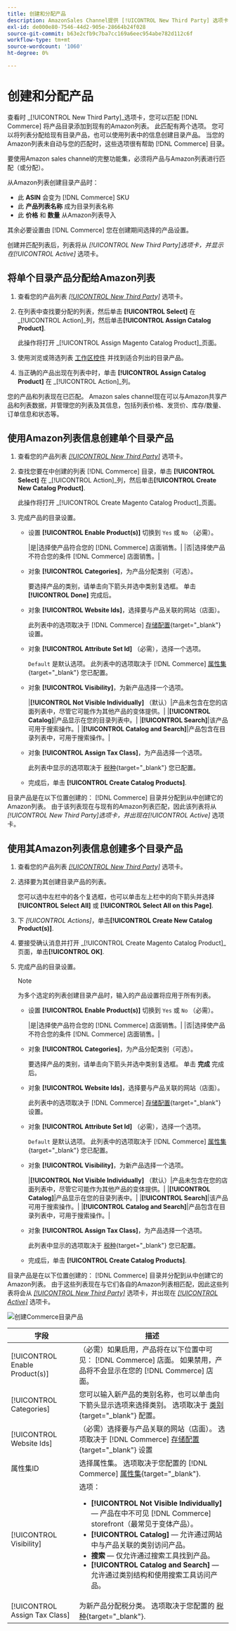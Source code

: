 ```yaml
---
title: 创建和分配产品
description: AmazonSales Channel提供 [!UICONTROL New Third Party] 选项卡，以帮助创建和分配包含Amazon列表的匹配Commerce目录产品。
exl-id: de000e80-7546-44d2-905e-28664b24f028
source-git-commit: b63e2cfb9c7ba7cc169a6eec954abe782d112c6f
workflow-type: tm+mt
source-wordcount: '1060'
ht-degree: 0%

---
```


# 创建和分配产品

查看时 _[!UICONTROL New Third Party]_选项卡，您可以匹配 [!DNL Commerce] 将产品目录添加到现有的Amazon列表。 此匹配有两个选项。 您可以将列表分配给现有目录产品，也可以使用列表中的信息创建目录产品。 当您的Amazon列表未自动与您的匹配时，这些选项很有帮助 [!DNL Commerce] 目录。

要使用Amazon sales channel的完整功能集，必须将产品与Amazon列表进行匹配（或分配）。

从Amazon列表创建目录产品时：

- 此 **ASIN** 会变为 [!DNL Commerce] SKU
- 此 **产品列表名称** 成为目录列表名称
- 此 **价格** 和 **数量** 从Amazon列表导入

其余必要设置由 [!DNL Commerce] 您在创建期间选择的产品设置。

创建并匹配列表后，列表将从 _[!UICONTROL New Third Party]_选项卡，并显示在_[!UICONTROL Active]_ 选项卡。

## 将单个目录产品分配给Amazon列表

1. 查看您的产品列表 [_[!UICONTROL New Third Party]_](./new-third-party-listings.md) 选项卡。

1. 在列表中查找要分配的列表，然后单击 **[!UICONTROL Select]** 在 _[!UICONTROL Action]_列，然后单击&#x200B;**[!UICONTROL Assign Catalog Product]**.

   此操作将打开 _[!UICONTROL Assign Magento Catalog Product]_页面。

1. 使用浏览或筛选列表 [工作区控件](./workspace-controls.md) 并找到适合列出的目录产品。

1. 当正确的产品出现在列表中时，单击 **[!UICONTROL Assign Catalog Product]** 在 _[!UICONTROL Action]_列。

您的产品和列表现在已匹配。 Amazon sales channel现在可以与Amazon共享产品和列表数据，并管理您的列表及其信息，包括列表价格、发货价、库存/数量、订单信息和状态等。

## 使用Amazon列表信息创建单个目录产品

1. 查看您的产品列表 [_[!UICONTROL New Third Party]_](./new-third-party-listings.md) 选项卡。

1. 查找您要在中创建的列表 [!DNL Commerce] 目录，单击 **[!UICONTROL Select]** 在 _[!UICONTROL Action]_列，然后单击&#x200B;**[!UICONTROL Create New Catalog Product]**.

   此操作将打开 _[!UICONTROL Create Magento Catalog Product]_页面。

1. 完成产品的目录设置。

   - 设置 **[!UICONTROL Enable Product(s)]** 切换到 `Yes` 或 `No` （必需）。

      |是|选择使产品符合您的 [!DNL Commerce] 店面销售。| |否|选择使产品不符合您的条件 [!DNL Commerce] 店面销售。|

   - 对象 **[!UICONTROL Categories]**，为产品分配类别（可选）。

      要选择产品的类别，请单击向下箭头并选中类别复选框。 单击 **[!UICONTROL Done]** 完成后。

   - 对象 **[!UICONTROL Website Ids]**，选择要与产品关联的网站（店面）。

      此列表中的选项取决于 [!DNL Commerce] [存储配置](https://docs.magento.com/user-guide/stores/websites-stores-views.html){target="_blank"} 设置。

   - 对象 **[!UICONTROL Attribute Set Id]** （必需），选择一个选项。

      `Default` 是默认选项。 此列表中的选项取决于 [!DNL Commerce] [属性集](https://docs.magento.com/user-guide/stores/attribute-sets.html){target="_blank"} 您已配置。

   - 对象 **[!UICONTROL Visibility]**，为新产品选择一个选项。

      |**[!UICONTROL Not Visible Individually]** （默认）|产品未包含在您的店面列表中，尽管它可能作为其他产品的变体提供。| |**[!UICONTROL Catalog]**|产品显示在您的目录列表中。| |**[!UICONTROL Search]**|该产品可用于搜索操作。| |**[!UICONTROL Catalog and Search]**|产品包含在目录列表中，可用于搜索操作。|

   - 对象 **[!UICONTROL Assign Tax Class]**，为产品选择一个选项。

      此列表中显示的选项取决于 [税种](https://docs.magento.com/user-guide/tax/tax-class.html){target="_blank"} 您已配置。

   - 完成后，单击 **[!UICONTROL Create Catalog Products]**.

目录产品是在以下位置创建的： [!DNL Commerce] 目录并分配到从中创建它的Amazon列表。 由于该列表现在与现有的Amazon列表匹配，因此该列表将从 _[!UICONTROL New Third Party]_选项卡，并出现在_[!UICONTROL Active]_ 选项卡。

## 使用其Amazon列表信息创建多个目录产品

1. 查看您的产品列表 [_[!UICONTROL New Third Party]_](./new-third-party-listings.md) 选项卡。

1. 选择要为其创建目录产品的列表。

   您可以选中左栏中的各个复选框，也可以单击左上栏中的向下箭头并选择 **[!UICONTROL Select All]** 或 **[!UICONTROL Select All on this Page]**.

1. 下 _[!UICONTROL Actions]_，单击&#x200B;**[!UICONTROL Create New Catalog Product(s)]**.

1. 要接受确认消息并打开 _[!UICONTROL Create Magento Catalog Product]_页面，单击&#x200B;**[!UICONTROL OK]**.

1. 完成产品的目录设置。

   >[!NOTE]
   >为多个选定的列表创建目录产品时，输入的产品设置将应用于所有列表。

   - 设置 **[!UICONTROL Enable Product(s)]** 切换到 `Yes` 或 `No` （必需）。

      |是|选择使产品符合您的 [!DNL Commerce] 店面销售。| |否|选择使产品不符合您的条件 [!DNL Commerce] 店面销售。|

   - 对象 **[!UICONTROL Categories]**，为产品分配类别（可选）。

      要选择产品的类别，请单击向下箭头并选中类别复选框。 单击 **完成** 完成后。

   - 对象 **[!UICONTROL Website Ids]**，选择要与产品关联的网站（店面）。

      此列表中的选项取决于 [!DNL Commerce] [存储配置](https://docs.magento.com/user-guide/stores/websites-stores-views.html){target="_blank"} 设置。

   - 对象 **[!UICONTROL Attribute Set Id]** （必需），选择一个选项。

      `Default` 是默认选项。 此列表中的选项取决于 [!DNL Commerce] [属性集](https://docs.magento.com/user-guide/stores/attribute-sets.html){target="_blank"} 您已配置。

   - 对象 **[!UICONTROL Visibility]**，为新产品选择一个选项。

      |**[!UICONTROL Not Visible Individually]** （默认）|产品未包含在您的店面列表中，尽管它可能作为其他产品的变体提供。| |**[!UICONTROL Catalog]**|产品显示在您的目录列表中。| |**[!UICONTROL Search]**|该产品可用于搜索操作。| |**[!UICONTROL Catalog and Search]**|产品包含在目录列表中，可用于搜索操作。|

   - 对象 **[!UICONTROL Assign Tax Class]**，为产品选择一个选项。

      此列表中显示的选项取决于 [税种](https://docs.magento.com/user-guide/tax/tax-class.html){target="_blank"} 您已配置。

   - 完成后，单击 **[!UICONTROL Create Catalog Products]**.

目录产品是在以下位置创建的： [!DNL Commerce] 目录并分配到从中创建它的Amazon列表。 由于这些列表现在与它们各自的Amazon列表相匹配，因此这些列表将会从 [_[!UICONTROL New Third Party]_](./new-third-party-listings.md) 选项卡，并出现在 [_[!UICONTROL Active]_](./active-listings.md) 选项卡。

![创建Commerce目录产品](assets/amazon-magento-catalog-product.png)

| 字段 | 描述 |
|--- |--- |
| [!UICONTROL Enable Product(s)] | （必需）如果启用，产品将在以下位置中可见： [!DNL Commerce] 店面。 如果禁用，产品将不会显示在您的 [!DNL Commerce] 店面。 |
| [!UICONTROL Categories] | 您可以输入新产品的类别名称，也可以单击向下箭头显示选项来选择类别。 选项取决于 [类别](https://docs.magento.com/user-guide/catalog/category-create.html){target="_blank"} 配置。 |
| [!UICONTROL Website Ids] | （必需）选择要与产品关联的网站（店面）。 选项取决于 [!DNL Commerce] [存储配置](https://docs.magento.com/user-guide/stores/websites-stores-views.html){target="_blank"} 设置 |
| 属性集ID | 选择属性集。 选项取决于您配置的 [!DNL Commerce] [属性集](https://docs.magento.com/user-guide/stores/attribute-sets.html){target="_blank"}. |
| [!UICONTROL Visibility] | 选项：<ul><li>**[!UICONTROL Not Visible Individually]**  — 产品在中不可见 [!DNL Commerce] storefront（最常见于变体产品）。</li><li>**[!UICONTROL Catalog]**  — 允许通过网站中与产品关联的类别访问产品。</li><li>**搜索**  — 仅允许通过搜索工具找到产品。</li><li>**[!UICONTROL Catalog and Search]**  — 允许通过类别结构和使用搜索工具访问产品。</li></ul> |
| [!UICONTROL Assign Tax Class] | 为新产品分配税分类。 选项取决于您配置的 [税种](https://docs.magento.com/user-guide/tax/tax-class.html){target="_blank"}. |
